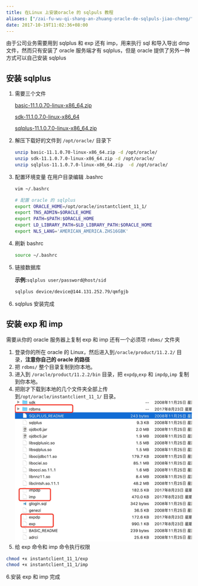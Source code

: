 ```yaml
---
title: 在Linux 上安装oracle 的 sqlpuls 教程
aliases: ["/zai-fu-wu-qi-shang-an-zhuang-oracle-de-sqlpuls-jiao-cheng/"]
date: 2017-10-19T11:02:36+08:00
---
```


由于公司业务需要用到 sqlplus 和 exp 还有 imp，用来执行 sql 和导入导出 dmp 文件，然而只有安装了 oracle 服务端才有 sqlplus，但是 oracle 提供了另外一种方式可以自己安装 sqlplus
## 安装 sqlplus 
1. 需要三个文件
        
    [basic-11.1.0.70-linux-x86_64.zip](https://github.com/chenzhenjia/blog-comment/raw/master/sqlplus/basic-11.1.0.70-linux-x86_64.zip)

    [sdk-11.1.0.7.0-linux-x86_64](https://github.com/chenzhenjia/blog-comment/raw/master/sqlplus/sdk-11.1.0.7.0-linux-x86_64.zip)

    [sqlplus-11.1.0.7.0-linux-x86_64.zip](https://github.com/chenzhenjia/blog-comment/raw/master/sqlplus/sqlplus-11.1.0.7.0-linux-x86_64.zip)

 2. 解压下载好的文件到 `/opt/oracle/` 目录下
 
    ```bash
    unzip basic-11.1.0.70-linux-x86_64.zip -d /opt/oracle/
    unzip sdk-11.1.0.7.0-linux-x86_64.zip -d /opt/oracle/
    unzip sqlplus-11.1.0.7.0-linux-x86_64.zip  -d /opt/oracle/
    ```
    
3. 配置环境变量
    在用户目录编辑 .bashrc
    ```bash
    vim ~/.bashrc
    ```

    ```bash
    # 配置 oracle 的 sqlplus
    export ORACLE_HOME=/opt/oracle/instantclient_11_1/
    export TNS_ADMIN=$ORACLE_HOME
    export PATH=$PATH:$ORACLE_HOME
    export LD_LIBRARY_PATH=$LD_LIBRARY_PATH:$ORACLE_HOME
    export NLS_LANG='AMERICAN_AMERICA.ZHS16GBK'
    ```

4. 刷新 bashrc

    ```bash
    source ~/.bashrc
    ```
 
5. 链接数据库

    **示例:**`sqlplus user/password@host/sid`
    ```bash
    sqlplus device/device@144.131.252.79/qmfgjb
    ```
6. sqlplus 安装完成

## 安装 exp 和 imp
需要从你的 oracle 服务器上复制 exp 和 imp 还有一个必须项 `rdbms/` 文件夹

1. 登录你的所在 oracle 的 Linux，然后进入到`/oracle/product/11.2.2/` 目录，**注意你自己的 oracle 的路径**
2. 把 `rdbms/` 整个目录复制到你本地。
3. 进入到 `/oracle/product/11.2.2/bin` 目录，把 `expdp`,`exp`  和 `impdp`,`imp` 复制到你本地。
4. 把刚才下载到本地的几个文件夹全部上传到`/opt/oracle/instantclient_11_1/` 目录。
![最终结果](https://github.com/chenzhenjia/blog-comment/blob/a10cbb83b05f4f934732cc9651f2c6e1679a3b86/sqlplus/jietu.png?raw=true)
5. 给 exp 命令和 imp 命令执行权限
```bash
chmod +x instantclient_11_1/exp
chmod +x instantclient_11_1/imp
```

6.安装 exp 和 imp 完成